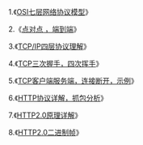 1.《[OSI七层网络协议模型](https://www.cnblogs.com/Robin-YB/p/6668762.html)》

2.《[点对点 ，端到端](https://blog.csdn.net/qq_34940959/article/details/78583993)》

3.《[TCP/IP四层协议理解](https://www.cnblogs.com/onepixel/p/7092302.html)》

4.《[TCP三次握手，四次挥手](https://www.cnblogs.com/huhuuu/p/3572485.html)》

5.《[TCP客户端服务端，连接断开，示例](https://www.cnblogs.com/huhuuu/p/3572485.html)》

6.《[HTTP协议详解，抓包分析](https://www.cnblogs.com/wangning528/p/6388464.html)》

7.《[HTTP2.0原理详解](https://blog.csdn.net/zhuyiquan/article/details/69257126)》

8.《[HTTP2.0二进制帧](https://blog.csdn.net/u012657197/article/details/77877840)》
